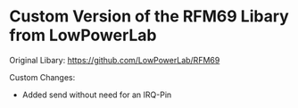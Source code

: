 # Custom Version of the RFM69 Libary from LowPowerLab
Original Libary: https://github.com/LowPowerLab/RFM69

Custom Changes:
- Added send without need for an IRQ-Pin